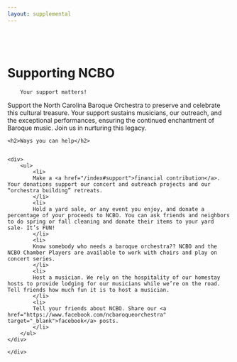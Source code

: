 ```yaml
---
layout: supplemental
---
```

 
<main id="main">
    <div class="container support" style="padding-top:40px">
        <h1>Supporting NCBO</h1>
    
        Your support matters!

Support the North Carolina Baroque Orchestra to preserve and celebrate this cultural treasure. Your support sustains musicians, our outreach, and the exceptional performances, ensuring the continued enchantment of Baroque music. Join us in nurturing this legacy.

    <h2>Ways you can help</h2>


    <div>
        <ul>
            <li>
            Make a <a href="/index#support">financial contribution</a>. Your donations support our concert and outreach projects and our “orchestra building” retreats.
            </li>
            <li>
            Hold a yard sale, or any event you enjoy, and donate a percentage of your proceeds to NCBO. You can ask friends and neighbors to do spring or fall cleaning and donate their items to your yard sale- It’s FUN!
            </li>
            <li>
            Know somebody who needs a baroque orchestra?? NCBO and the NCBO Chamber Players are available to work with choirs and play on concert series.
            </li>
            <li>
            Host a musician. We rely on the hospitality of our homestay hosts to provide lodging for our musicians while we’re on the road. Tell friends how much fun it is to host a musician.
            </li>
            <li>
            Tell your friends about NCBO. Share our <a href="https://www.facebook.com/ncbaroqueorchestra" target="_blank">facebook</a> posts.
            </li>
        </ul>
    </div>
       
    </div>
</main>